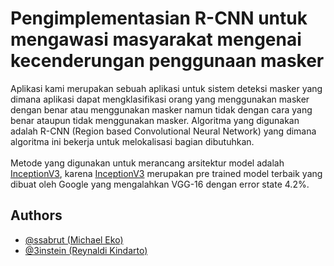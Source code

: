 
# Pengimplementasian R-CNN untuk mengawasi masyarakat mengenai kecenderungan penggunaan masker

Aplikasi kami merupakan sebuah aplikasi untuk sistem deteksi masker yang dimana aplikasi
dapat mengklasifikasi orang yang menggunakan masker dengan benar atau menggunakan masker
namun tidak dengan cara yang benar ataupun tidak menggunakan masker.
Algoritma yang digunakan adalah R-CNN (Region based Convolutional Neural Network) yang dimana
algoritma ini bekerja untuk melokalisasi bagian dibutuhkan.
\
\
Metode yang digunakan untuk merancang arsitektur model adalah [InceptionV3](https://keras.io/api/applications/inceptionv3/),
karena [InceptionV3](https://keras.io/api/applications/inceptionv3/) merupakan pre trained model
terbaik yang dibuat oleh Google yang mengalahkan VGG-16 dengan error state 4.2%.


## Authors

- [@ssabrut (Michael Eko)](https://github.com/ssabrut)
- [@3instein (Reynaldi Kindarto)](https://github.com/3instein)

